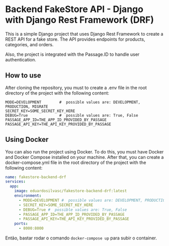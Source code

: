 # Backend FakeStore API - Django with Django Rest Framework (DRF)

This is a simple Django project that uses Django Rest Framework to create a REST API for a fake store. The API provides endpoints for products, categories, and orders.

Also, the project is integrated with the Passage.ID to handle user authentication.

## How to use

After cloning the repository, you must to create a .env file in the root directory of the project with the following content:

```
MODE=DEVELOPMENT        #  possible values are: DEVELOPMENT, PRODUCTION, MIGRATE
SECRET_KEY=SOME_SECRET_KEY_HERE
DEBUG=True              #  possible values are: True, False
PASSAGE_APP_ID=THE_APP_ID_PROVIDED_BY_PASSAGE
PASSAGE_API_KEY=THE_API_KEY_PROVIDED_BY_PASSAGE
```

## Using Docker

You can also run the project using Docker. To do this, you must have Docker and Docker Compose installed on your machine. After that, you can create a docker-compose.yml file in the root directory of the project with the following content:

```yaml
name: fakestore-backend-drf
services:
  app:
    image: eduardosilvasc/fakestore-backend-drf:latest
    environment:
      - MODE=DEVELOPMENT #  possible values are: DEVELOPMENT, PRODUCTION, MIGRATE
      - SECRET_KEY=SOME_SECRET_KEY_HERE
      - DEBUG=True #  possible values are: True, False
      - PASSAGE_APP_ID=THE_APP_ID_PROVIDED_BY_PASSAGE
      - PASSAGE_API_KEY=THE_API_KEY_PROVIDED_BY_PASSAGE
    ports:
      - 8000:8000
```

Então, bastar rodar o comando `docker-compose up` para subir o container.
